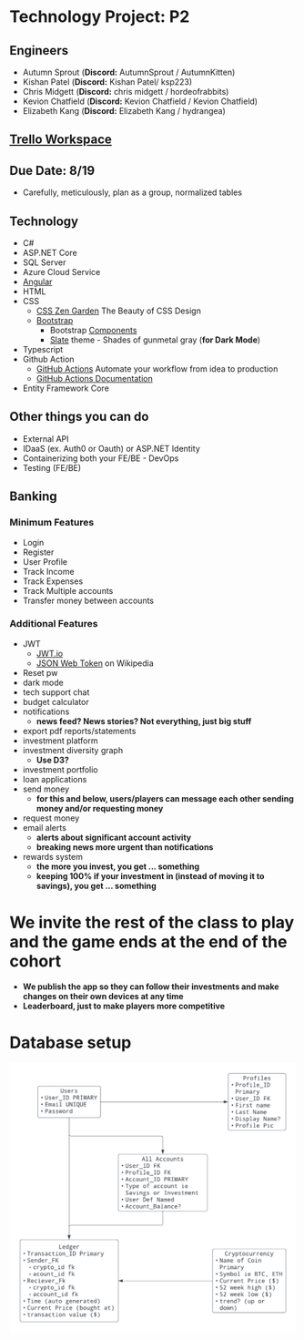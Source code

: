 # Technology Project: P2
## Engineers
- Autumn Sprout (**Discord:** AutumnSprout / AutumnKitten)
- Kishan Patel (**Discord:** Kishan Patel/  ksp223)
- Chris Midgett (**Discord:** chris midgett / hordeofrabbits)
- Kevion Chatfield (**Discord:** Kevion Chatfield / Kevion Chatfield)
- Elizabeth Kang (**Discord:** Elizabeth Kang / hydrangea)

## [Trello Workspace](https://trello.com/b/Fqygxqny/gamestonks-snl)
## Due Date: 8/19
- Carefully, meticulously, plan as a group, normalized tables

## Technology
- C#
- ASP.NET Core
- SQL Server
- Azure Cloud Service
- [Angular](https://angular.io/start)
- HTML
- CSS
    - [CSS Zen Garden](http://www.csszengarden.com/) The Beauty of CSS Design
    - [Bootstrap](https://getbootstrap.com/)
        - Bootstrap [Components](https://getbootstrap.com/docs/5.0/customize/components/)
        - [Slate](https://bootswatch.com/slate/) theme - Shades of gunmetal gray (**for Dark Mode**)
- Typescript
- Github Action
    - [GitHub Actions](https://github.com/features/actions) Automate your workflow from idea to production
    - [GitHub Actions Documentation](https://docs.github.com/en/actions)
- Entity Framework Core

## Other things you can do
- External API
- IDaaS (ex. Auth0 or Oauth) or ASP.NET Identity
- Containerizing both your FE/BE - DevOps
- Testing (FE/BE)

## Banking
### Minimum Features
- Login
- Register
- User Profile
- Track Income
- Track Expenses
- Track Multiple accounts
- Transfer money between accounts

### Additional Features
- JWT
    - [JWT.io](https://jwt.io/)
    - [JSON Web Token](https://en.wikipedia.org/wiki/JSON_Web_Token) on Wikipedia
- Reset pw
- dark mode
- tech support chat
- budget calculator
- notifications
    - **news feed? News stories? Not everything, just big stuff**
- export pdf reports/statements
- investment platform
- investment diversity graph
    - **Use D3?**
- investment portfolio
- loan applications
- send money
    - **for this and below, users/players can message each other sending money and/or requesting money**
- request money
- email alerts 
    - **alerts about significant account activity**
    - **breaking news more urgent than notifications**
- rewards system
    - **the more you invest, you get ... something**
    - **keeping 100% if your investment in (instead of moving it to savings), you get ... something**

# We invite the rest of the class to play and the game ends at the end of the cohort
- **We publish the app so they can follow their investments and make changes on their own devices at any time**
- **Leaderboard, just to make players more competitive**

# Database setup
![Database Flowchart](https://github.com/220620NET/Game-Stonks-P2/blob/main/Database.png)